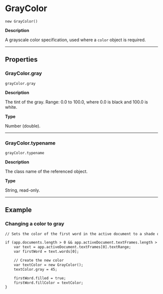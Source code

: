 # GrayColor

`new GrayColor()`

**Description**

A grayscale color specification, used where a `color` object is required.

---

## Properties

### GrayColor.gray

`grayColor.gray`

**Description**

The tint of the gray. Range: 0.0 to 100.0, where 0.0 is black and 100.0 is white.

**Type**

Number (double).

---

### GrayColor.typename

`grayColor.typename`

**Description**

The class name of the referenced object.

**Type**

String, read-only.

---

## Example

### Changing a color to gray

```default
// Sets the color of the first word in the active document to a shade of gray

if (app.documents.length > 0 && app.activeDocument.textFrames.length > 0) {
    var text = app.activeDocument.textFrames[0].textRange;
    var firstWord = text.words[0];

    // Create the new color
    var textColor = new GrayColor();
    textColor.gray = 45;

    firstWord.filled = true;
    firstWord.fillColor = textColor;
}
```
